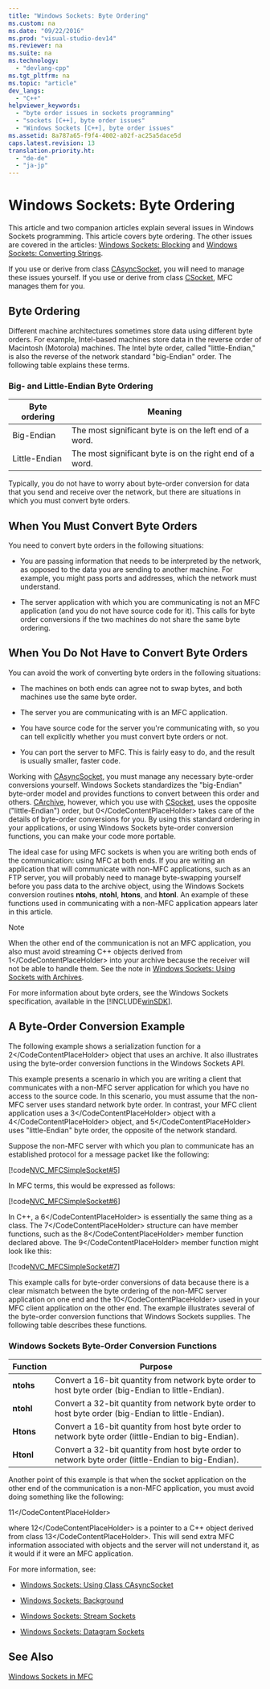 ```yaml
---
title: "Windows Sockets: Byte Ordering"
ms.custom: na
ms.date: "09/22/2016"
ms.prod: "visual-studio-dev14"
ms.reviewer: na
ms.suite: na
ms.technology: 
  - "devlang-cpp"
ms.tgt_pltfrm: na
ms.topic: "article"
dev_langs: 
  - "C++"
helpviewer_keywords: 
  - "byte order issues in sockets programming"
  - "sockets [C++], byte order issues"
  - "Windows Sockets [C++], byte order issues"
ms.assetid: 8a787a65-f9f4-4002-a02f-ac25a5dace5d
caps.latest.revision: 13
translation.priority.ht: 
  - "de-de"
  - "ja-jp"
---
```

# Windows Sockets: Byte Ordering
This article and two companion articles explain several issues in Windows Sockets programming. This article covers byte ordering. The other issues are covered in the articles: [Windows Sockets: Blocking](../vs140/windows-sockets--blocking.md) and [Windows Sockets: Converting Strings](../vs140/windows-sockets--converting-strings.md).  
  
 If you use or derive from class [CAsyncSocket](../vs140/casyncsocket-class.md), you will need to manage these issues yourself. If you use or derive from class [CSocket](../vs140/csocket-class.md), MFC manages them for you.  
  
## Byte Ordering  
 Different machine architectures sometimes store data using different byte orders. For example, Intel-based machines store data in the reverse order of Macintosh (Motorola) machines. The Intel byte order, called "little-Endian," is also the reverse of the network standard "big-Endian" order. The following table explains these terms.  
  
### Big- and Little-Endian Byte Ordering  
  
|Byte ordering|Meaning|  
|-------------------|-------------|  
|Big-Endian|The most significant byte is on the left end of a word.|  
|Little-Endian|The most significant byte is on the right end of a word.|  
  
 Typically, you do not have to worry about byte-order conversion for data that you send and receive over the network, but there are situations in which you must convert byte orders.  
  
## When You Must Convert Byte Orders  
 You need to convert byte orders in the following situations:  
  
-   You are passing information that needs to be interpreted by the network, as opposed to the data you are sending to another machine. For example, you might pass ports and addresses, which the network must understand.  
  
-   The server application with which you are communicating is not an MFC application (and you do not have source code for it). This calls for byte order conversions if the two machines do not share the same byte ordering.  
  
## When You Do Not Have to Convert Byte Orders  
 You can avoid the work of converting byte orders in the following situations:  
  
-   The machines on both ends can agree not to swap bytes, and both machines use the same byte order.  
  
-   The server you are communicating with is an MFC application.  
  
-   You have source code for the server you're communicating with, so you can tell explicitly whether you must convert byte orders or not.  
  
-   You can port the server to MFC. This is fairly easy to do, and the result is usually smaller, faster code.  
  
 Working with [CAsyncSocket](../vs140/casyncsocket-class.md), you must manage any necessary byte-order conversions yourself. Windows Sockets standardizes the "big-Endian" byte-order model and provides functions to convert between this order and others. [CArchive](../vs140/carchive-class.md), however, which you use with [CSocket](../vs140/csocket-class.md), uses the opposite ("little-Endian") order, but <CodeContentPlaceHolder>0\</CodeContentPlaceHolder> takes care of the details of byte-order conversions for you. By using this standard ordering in your applications, or using Windows Sockets byte-order conversion functions, you can make your code more portable.  
  
 The ideal case for using MFC sockets is when you are writing both ends of the communication: using MFC at both ends. If you are writing an application that will communicate with non-MFC applications, such as an FTP server, you will probably need to manage byte-swapping yourself before you pass data to the archive object, using the Windows Sockets conversion routines **ntohs**, **ntohl**, **htons**, and **htonl**. An example of these functions used in communicating with a non-MFC application appears later in this article.  
  
> [!NOTE]
>  When the other end of the communication is not an MFC application, you also must avoid streaming C++ objects derived from <CodeContentPlaceHolder>1\</CodeContentPlaceHolder> into your archive because the receiver will not be able to handle them. See the note in [Windows Sockets: Using Sockets with Archives](../vs140/windows-sockets--using-sockets-with-archives.md).  
  
 For more information about byte orders, see the Windows Sockets specification, available in the [!INCLUDE[winSDK](../vs140/includes/winsdk_md.md)].  
  
## A Byte-Order Conversion Example  
 The following example shows a serialization function for a <CodeContentPlaceHolder>2\</CodeContentPlaceHolder> object that uses an archive. It also illustrates using the byte-order conversion functions in the Windows Sockets API.  
  
 This example presents a scenario in which you are writing a client that communicates with a non-MFC server application for which you have no access to the source code. In this scenario, you must assume that the non-MFC server uses standard network byte order. In contrast, your MFC client application uses a <CodeContentPlaceHolder>3\</CodeContentPlaceHolder> object with a <CodeContentPlaceHolder>4\</CodeContentPlaceHolder> object, and <CodeContentPlaceHolder>5\</CodeContentPlaceHolder> uses "little-Endian" byte order, the opposite of the network standard.  
  
 Suppose the non-MFC server with which you plan to communicate has an established protocol for a message packet like the following:  
  
 [!code[NVC_MFCSimpleSocket#5](../vs140/codesnippet/CPP/windows-sockets--byte-ordering_1.cpp)]  
  
 In MFC terms, this would be expressed as follows:  
  
 [!code[NVC_MFCSimpleSocket#6](../vs140/codesnippet/CPP/windows-sockets--byte-ordering_2.cpp)]  
  
 In C++, a <CodeContentPlaceHolder>6\</CodeContentPlaceHolder> is essentially the same thing as a class. The <CodeContentPlaceHolder>7\</CodeContentPlaceHolder> structure can have member functions, such as the <CodeContentPlaceHolder>8\</CodeContentPlaceHolder> member function declared above. The <CodeContentPlaceHolder>9\</CodeContentPlaceHolder> member function might look like this:  
  
 [!code[NVC_MFCSimpleSocket#7](../vs140/codesnippet/CPP/windows-sockets--byte-ordering_3.cpp)]  
  
 This example calls for byte-order conversions of data because there is a clear mismatch between the byte ordering of the non-MFC server application on one end and the <CodeContentPlaceHolder>10\</CodeContentPlaceHolder> used in your MFC client application on the other end. The example illustrates several of the byte-order conversion functions that Windows Sockets supplies. The following table describes these functions.  
  
### Windows Sockets Byte-Order Conversion Functions  
  
|Function|Purpose|  
|--------------|-------------|  
|**ntohs**|Convert a 16-bit quantity from network byte order to host byte order (big-Endian to little-Endian).|  
|**ntohl**|Convert a 32-bit quantity from network byte order to host byte order (big-Endian to little-Endian).|  
|**Htons**|Convert a 16-bit quantity from host byte order to network byte order (little-Endian to big-Endian).|  
|**Htonl**|Convert a 32-bit quantity from host byte order to network byte order (little-Endian to big-Endian).|  
  
 Another point of this example is that when the socket application on the other end of the communication is a non-MFC application, you must avoid doing something like the following:  
  
 <CodeContentPlaceHolder>11\</CodeContentPlaceHolder>  
  
 where <CodeContentPlaceHolder>12\</CodeContentPlaceHolder> is a pointer to a C++ object derived from class <CodeContentPlaceHolder>13\</CodeContentPlaceHolder>. This will send extra MFC information associated with objects and the server will not understand it, as it would if it were an MFC application.  
  
 For more information, see:  
  
-   [Windows Sockets: Using Class CAsyncSocket](../vs140/windows-sockets--using-class-casyncsocket.md)  
  
-   [Windows Sockets: Background](../vs140/windows-sockets--background.md)  
  
-   [Windows Sockets: Stream Sockets](../vs140/windows-sockets--stream-sockets.md)  
  
-   [Windows Sockets: Datagram Sockets](../vs140/windows-sockets--datagram-sockets.md)  
  
## See Also  
 [Windows Sockets in MFC](../vs140/windows-sockets-in-mfc.md)